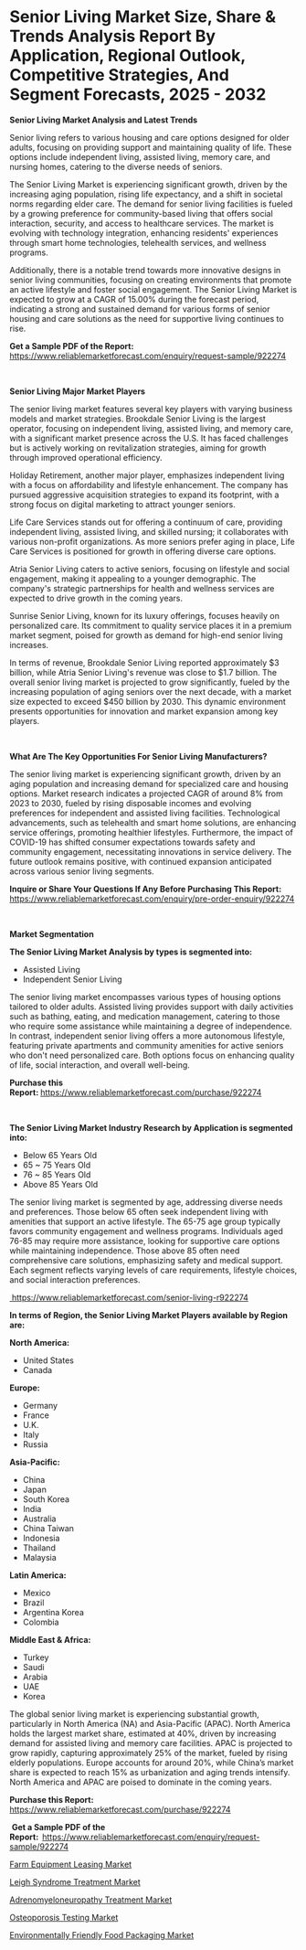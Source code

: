 <p><h1>Senior Living Market Size, Share & Trends Analysis Report By Application, Regional Outlook, Competitive Strategies, And Segment Forecasts, 2025 - 2032</h1></p><p><strong>Senior Living Market Analysis and Latest Trends</strong></p>
<p><p>Senior living refers to various housing and care options designed for older adults, focusing on providing support and maintaining quality of life. These options include independent living, assisted living, memory care, and nursing homes, catering to the diverse needs of seniors. </p><p>The Senior Living Market is experiencing significant growth, driven by the increasing aging population, rising life expectancy, and a shift in societal norms regarding elder care. The demand for senior living facilities is fueled by a growing preference for community-based living that offers social interaction, security, and access to healthcare services. The market is evolving with technology integration, enhancing residents' experiences through smart home technologies, telehealth services, and wellness programs.</p><p>Additionally, there is a notable trend towards more innovative designs in senior living communities, focusing on creating environments that promote an active lifestyle and foster social engagement. The Senior Living Market is expected to grow at a CAGR of 15.00% during the forecast period, indicating a strong and sustained demand for various forms of senior housing and care solutions as the need for supportive living continues to rise.</p></p>
<p><strong>Get a Sample PDF of the Report:&nbsp;</strong> <a href="https://www.reliablemarketforecast.com/enquiry/request-sample/922274?utm_campaign=1832&utm_medium=2&utm_source=Github&utm_content=ia&utm_term=05032025&utm_id=senior-living">https://www.reliablemarketforecast.com/enquiry/request-sample/922274</a></p>
<p>&nbsp;</p>
<p><strong>Senior Living Major Market Players</strong></p>
<p><p>The senior living market features several key players with varying business models and market strategies. Brookdale Senior Living is the largest operator, focusing on independent living, assisted living, and memory care, with a significant market presence across the U.S. It has faced challenges but is actively working on revitalization strategies, aiming for growth through improved operational efficiency.</p><p>Holiday Retirement, another major player, emphasizes independent living with a focus on affordability and lifestyle enhancement. The company has pursued aggressive acquisition strategies to expand its footprint, with a strong focus on digital marketing to attract younger seniors.</p><p>Life Care Services stands out for offering a continuum of care, providing independent living, assisted living, and skilled nursing; it collaborates with various non-profit organizations. As more seniors prefer aging in place, Life Care Services is positioned for growth in offering diverse care options.</p><p>Atria Senior Living caters to active seniors, focusing on lifestyle and social engagement, making it appealing to a younger demographic. The company's strategic partnerships for health and wellness services are expected to drive growth in the coming years.</p><p>Sunrise Senior Living, known for its luxury offerings, focuses heavily on personalized care. Its commitment to quality service places it in a premium market segment, poised for growth as demand for high-end senior living increases.</p><p>In terms of revenue, Brookdale Senior Living reported approximately $3 billion, while Atria Senior Living's revenue was close to $1.7 billion. The overall senior living market is projected to grow significantly, fueled by the increasing population of aging seniors over the next decade, with a market size expected to exceed $450 billion by 2030. This dynamic environment presents opportunities for innovation and market expansion among key players.</p></p>
<p>&nbsp;</p>
<p><strong>What Are The Key Opportunities For Senior Living Manufacturers?</strong></p>
<p><p>The senior living market is experiencing significant growth, driven by an aging population and increasing demand for specialized care and housing options. Market research indicates a projected CAGR of around 8% from 2023 to 2030, fueled by rising disposable incomes and evolving preferences for independent and assisted living facilities. Technological advancements, such as telehealth and smart home solutions, are enhancing service offerings, promoting healthier lifestyles. Furthermore, the impact of COVID-19 has shifted consumer expectations towards safety and community engagement, necessitating innovations in service delivery. The future outlook remains positive, with continued expansion anticipated across various senior living segments.</p></p>
<p><strong>Inquire or Share Your Questions If Any Before Purchasing This Report:</strong> <a href="https://www.reliablemarketforecast.com/enquiry/pre-order-enquiry/922274?utm_campaign=1832&utm_medium=2&utm_source=Github&utm_content=ia&utm_term=05032025&utm_id=senior-living">https://www.reliablemarketforecast.com/enquiry/pre-order-enquiry/922274</a></p>
<p>&nbsp;</p>
<p><strong>Market Segmentation</strong></p>
<p><strong>The Senior Living Market Analysis by types is segmented into:</strong></p>
<p><ul><li>Assisted Living</li><li>Independent Senior Living</li></ul></p>
<p><p>The senior living market encompasses various types of housing options tailored to older adults. Assisted living provides support with daily activities such as bathing, eating, and medication management, catering to those who require some assistance while maintaining a degree of independence. In contrast, independent senior living offers a more autonomous lifestyle, featuring private apartments and community amenities for active seniors who don't need personalized care. Both options focus on enhancing quality of life, social interaction, and overall well-being.</p></p>
<p><strong>Purchase this Report:&nbsp;</strong><a href="https://www.reliablemarketforecast.com/purchase/922274?utm_campaign=1832&utm_medium=2&utm_source=Github&utm_content=ia&utm_term=05032025&utm_id=senior-living">https://www.reliablemarketforecast.com/purchase/922274</a></p>
<p>&nbsp;</p>
<p><strong>The Senior Living Market Industry Research by Application is segmented into:</strong></p>
<p><ul><li>Below 65 Years Old</li><li>65 ~ 75 Years Old</li><li>76 ~ 85 Years Old</li><li>Above 85 Years Old</li></ul></p>
<p><p>The senior living market is segmented by age, addressing diverse needs and preferences. Those below 65 often seek independent living with amenities that support an active lifestyle. The 65-75 age group typically favors community engagement and wellness programs. Individuals aged 76-85 may require more assistance, looking for supportive care options while maintaining independence. Those above 85 often need comprehensive care solutions, emphasizing safety and medical support. Each segment reflects varying levels of care requirements, lifestyle choices, and social interaction preferences.</p></p>
<p><a href="https://www.reliablemarketforecast.com/senior-living-r922274?utm_campaign=1832&utm_medium=2&utm_source=Github&utm_content=ia&utm_term=05032025&utm_id=senior-living">&nbsp;https://www.reliablemarketforecast.com/senior-living-r922274</a></p>
<p><strong>In terms of Region, the Senior Living Market Players available by Region are:</strong></p>
<p>
    <p> <strong> North America: </strong>
        <ul>
            <li>United States</li>
            <li>Canada</li>
        </ul>
        </p> 
    <p> <strong> Europe: </strong>
        <ul>
            <li>Germany</li>
            <li>France</li>
            <li>U.K.</li>
            <li>Italy</li>
            <li>Russia</li>
        </ul>
        </p> 
    <p> <strong> Asia-Pacific: </strong>
        <ul>
            <li>China</li>
            <li>Japan</li>
            <li>South Korea</li>
            <li>India</li>
            <li>Australia</li>
            <li>China Taiwan</li>
            <li>Indonesia</li>
            <li>Thailand</li>
            <li>Malaysia</li>
        </ul>
        </p> 
    <p> <strong> Latin America: </strong>
        <ul>
            <li>Mexico</li>
            <li>Brazil</li>
            <li>Argentina Korea</li>
            <li>Colombia</li>
        </ul>
        </p> 
    <p> <strong> Middle East & Africa: </strong>
        <ul>
            <li>Turkey</li>
            <li>Saudi</li>
            <li>Arabia</li>
            <li>UAE</li>
            <li>Korea</li>
        </ul>
    </p>
    </p>
<p><p>The global senior living market is experiencing substantial growth, particularly in North America (NA) and Asia-Pacific (APAC). North America holds the largest market share, estimated at 40%, driven by increasing demand for assisted living and memory care facilities. APAC is projected to grow rapidly, capturing approximately 25% of the market, fueled by rising elderly populations. Europe accounts for around 20%, while China’s market share is expected to reach 15% as urbanization and aging trends intensify. North America and APAC are poised to dominate in the coming years.</p></p>
<p><strong>Purchase this Report: </strong><a href="https://www.reliablemarketforecast.com/purchase/922274?utm_campaign=1832&utm_medium=2&utm_source=Github&utm_content=ia&utm_term=05032025&utm_id=senior-living">https://www.reliablemarketforecast.com/purchase/922274</a></p>
<p>&nbsp;<strong>Get a Sample PDF of the Report:&nbsp;&nbsp;</strong><a href="https://www.reliablemarketforecast.com/enquiry/request-sample/922274?utm_campaign=1832&utm_medium=2&utm_source=Github&utm_content=ia&utm_term=05032025&utm_id=senior-living">https://www.reliablemarketforecast.com/enquiry/request-sample/922274</a></p>
<p><strong></strong></p>
<p><p><a href="https://github.com/indrystar/Market-Research-Report-List-5/blob/main/farm-equipment-leasing-market.md?utm_campaign=1832&utm_medium=2&utm_source=Github&utm_content=ia&utm_term=05032025&utm_id=senior-living">Farm Equipment Leasing Market</a></p><p><a href="https://github.com/motosyuliq/Market-Research-Report-List-1/blob/main/leigh-syndrome-treatment-market.md?utm_campaign=1832&utm_medium=2&utm_source=Github&utm_content=ia&utm_term=05032025&utm_id=senior-living">Leigh Syndrome Treatment Market</a></p><p><a href="https://github.com/thapabylers2/Market-Research-Report-List-1/blob/main/adrenomyeloneuropathy-treatment-market.md?utm_campaign=1832&utm_medium=2&utm_source=Github&utm_content=ia&utm_term=05032025&utm_id=senior-living">Adrenomyeloneuropathy Treatment Market</a></p><p><a href="https://github.com/muskoaizahfi/Market-Research-Report-List-1/blob/main/osteoporosis-testing-market.md?utm_campaign=1832&utm_medium=2&utm_source=Github&utm_content=ia&utm_term=05032025&utm_id=senior-living">Osteoporosis Testing Market</a></p><p><a href="https://github.com/AKSHATREPORTPRIME/Market-Research-Report-List-7/blob/main/environmentally-friendly-food-packaging-market.md?utm_campaign=1832&utm_medium=2&utm_source=Github&utm_content=ia&utm_term=05032025&utm_id=senior-living">Environmentally Friendly Food Packaging Market</a></p></p>